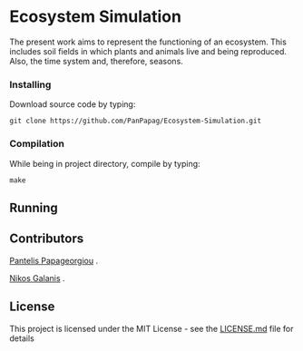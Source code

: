 # Ecosystem Simulation

The present work aims to represent the functioning of an ecosystem. This includes soil fields in which plants and animals live and being reproduced. Also, the time system and, therefore, seasons.

### Installing

Download source code by typing:

```
git clone https://github.com/PanPapag/Ecosystem-Simulation.git
```
### Compilation

While being in project directory, compile by typing:   

```
make
```

## Running 

## Contributors

[Pantelis Papageorgiou](https://github.com/PanPapag) .

[Nikos Galanis](https://github.com/nikosgalanis) .

## License

This project is licensed under the MIT License - see the [LICENSE.md](LICENSE.md) file for details

